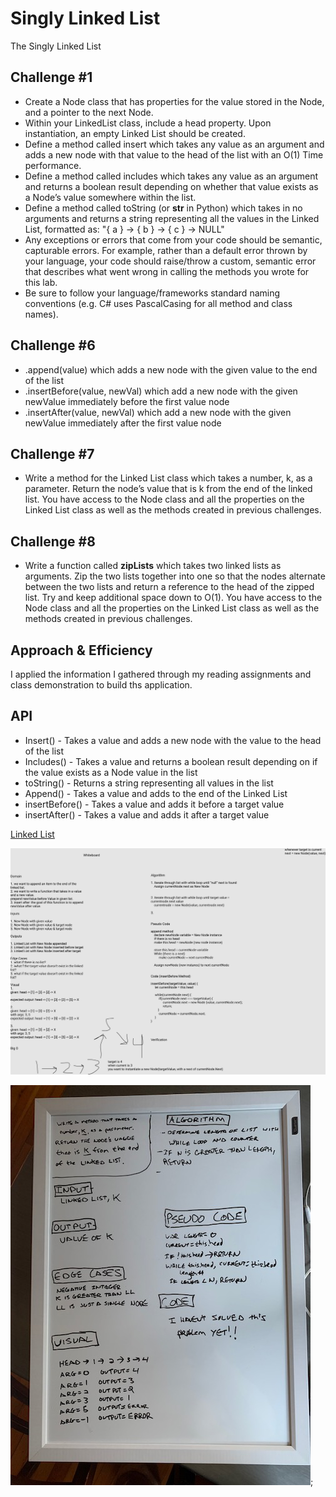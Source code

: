 # Singly Linked List
The Singly Linked List

## Challenge #1
* Create a Node class that has properties for the value stored in the Node, and a pointer to the next Node.
* Within your LinkedList class, include a head property. Upon instantiation, an empty Linked List should be created.
* Define a method called insert which takes any value as an argument and adds a new node with that value to the head of the list with an O(1) Time performance.
* Define a method called includes which takes any value as an argument and returns a boolean result depending on whether that value exists as a Node’s value somewhere within the list.
* Define a method called toString (or __str__ in Python) which takes in no arguments and returns a string representing all the values in the Linked List, formatted as:
"{ a } -> { b } -> { c } -> NULL"
* Any exceptions or errors that come from your code should be semantic, capturable errors. For example, rather than a default error thrown by your language, your code should raise/throw a custom, semantic error that describes what went wrong in calling the methods you wrote for this lab.
* Be sure to follow your language/frameworks standard naming conventions (e.g. C# uses PascalCasing for all method and class names).

## Challenge #6

* .append(value) which adds a new node with the given value to the end of the list
* .insertBefore(value, newVal) which add a new node with the given newValue immediately before the first value node
* .insertAfter(value, newVal) which add a new node with the given newValue immediately after the first value node

## Challenge #7

* Write a method for the Linked List class which takes a number, k, as a parameter. Return the node’s value that is k from the end of the linked list. You have access to the Node class and all the properties on the Linked List class as well as the methods created in previous challenges.

## Challenge #8

* Write a function called **zipLists** which takes two linked lists as arguments. Zip the two lists together into one so that the nodes alternate between the two lists and return a reference to the head of the zipped list. Try and keep additional space down to O(1). You have access to the Node class and all the properties on the Linked List class as well as the methods created in previous challenges.


## Approach & Efficiency
I applied the information I gathered through my reading assignments and class demonstration to build ths application. 

## API
* Insert() - Takes a value and adds a new node with the value to the head of the list
* Includes() - Takes a value and returns a boolean result depending on if the value exists as a Node value in the list
* toString() - Returns a string representing all values in the list
* Append() - Takes a value and adds to the end of the Linked List
* insertBefore() - Takes a value and adds it before a target value
* insertAfter() - Takes a value and adds it after a target value

[Linked List](linked-list.js)

![Linked-List Whiteboard - Challenge #2](linked-list-whiteboard.png)

![Linked-List Whiteboard - Challenge #3](kth-from-end.png);

